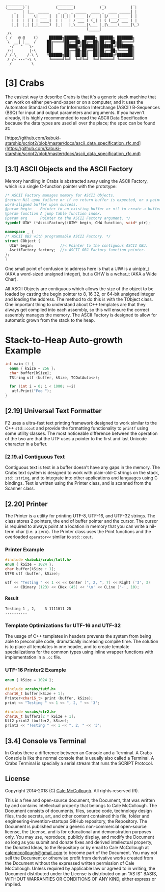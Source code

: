 ```
 _______ _              _______             _             _  
(_______) |            (_______)           (_)           | |
    _   | |__  _____    _  _  _ _____  ____ _  ____ _____| |
   | |  |  _ \| ___ |  | ||_|| (____ |/ _  | |/ ___|____ | |
   | |  | | | | ____|  | |   | / ___ ( (_| | ( (___/ ___ | |
   |_|  |_| |_|_____)  |_|   |_\_____|\___ |_|\____)_____|\_)
                                     (_____|                                
 /\
( /   @ @    ()     ██████╗██████╗  █████╗ ██████╗ ███████╗
 \  __| |__  /     ██╔════╝██╔══██╗██╔══██╗██╔══██╗██╔════╝
  -/   "   \-      ██║     ██████╔╝███████║██████╔╝███████╗
 /-|       |-\     ██║     ██╔══██╗██╔══██║██╔══██╗╚════██║
/ /-\     /-\ \    ╚██████╗██║  ██║██║  ██║██████╔╝███████║
 / /-`---'-\ \      ╚═════╝╚═╝  ╚═╝╚═╝  ╚═╝╚═════╝ ╚══════╝
  /         \     
```

# [3] Crabs

The easiest way to describe Crabs is that it's a generic stack machine that can work on either pen-and-paper or on a computer, and it uses the Automaton Standard Code for Information Interchange (ASCII) B-Sequences (BSQ) for input and output parameters and arguments. If you haven't already, it is highly recommended to read the ASCII Data Specification because the data types are used all over the place; the spec can be found at:

[https://github.com/kabuki-starship/script2/blob/master/docs/ascii_data_specification_rfc.md](https://github.com/kabuki-starship/script2/blob/master/docs/ascii_data_specification_rfc.md)

## [3.1] ASCII Objects and the ASCII Factory

Memory handling in Crabs is abstracted away using the ASCII Factory, which is a single C-function pointer with the prototype:

```C++
/* ASCII Factory manages memory for ASCII Objects.
@return Nil upon failure or if no return buffer is expected, or a pointer to a
word-aligned buffer upon success.
@param begin    Pointer to an existing buffer or nil to create a buffer.
@param function A jump table function index.
@param arg      Pointer to the ASCII Factory argument. */
typedef UIW* (*AsciiFactory)(UIW* begin, CHW function, void* ptr);

namespace _ {
/* ASCII OBJ with programmable ASCII Factory. */
struct CObject {
  UIW* begin;            //< Pointer to the contiguous ASCII OBJ.
  AsciiFactory factory;  //< ASCII OBJ Factory function pointer.
};
}
```

One small point of confusion to address here is that a UIW is a uintptr_t (AKA a word-sized unsigned integer), but a CHW is a wchar_t (AKA a Wide Char).

All ASCII Objects are contiguous which allows the size of the object to be loaded by casting the begin pointer to 8, 16 32, or 64-bit unsigned integer and loading the address. The method to do this is with the TObject class. One important thing to understand about C++ templates are that they always get complied into each assembly, so this will ensure the correct assembly manages the memory. The ASCII Factory is designed to allow for automatic grown from the stack to the heap.

# Stack-to-Heap Auto-growth Example

```C++
int main () {
  enum { kSize = 256 };
  char buffer[kSize];
  TString utf (buffer, kSize, TCOutAuto<>);

  for (int i = 0; i < 1000; ++i)
   utf.Print("Foo ");
}
```

## [2.19] Universal Text Formatter

F2 uses a ultra-fast text printing framework designed to work similar to the C++ `std::cout` and provide the formatting functionality to `printf` using some utility classes. The most noticeable difference between the operation of the two are that the UTF uses a pointer to the first and last Unicode character in a buffer.

### [2.19.a] Contiguous Text

Contiguous text is text in a buffer doesn't have any gaps in the memory. The Crabs text system is designed to work with plain-old-C strings on the stack, `std::string`, and to integrate into other applications and languages using C bindings. Text is written using the Printer class, and is scanned from the Scanner class.

## [2.20] Printer

The Printer is a utility for printing UTF-8, UTF-16, and UTF-32 strings. The class stores 2 pointers, the end of buffer pointer and the cursor. The cursor is required to always point at a location in memory that you can write a nil-term char (i.e. a zero). The Printer class uses the Print functions and the overloaded `operator<<` similar to `std::cout`.

### Printer Example

```C++
#include <kabuki/crabs/tutf.h>
enum { kSize = 1024 };
char buffer[kSize + 1];
UTF8 utf (buffer, kSize);

utf << "Testing " << 1 << << Center (", 2, ", 7) << Right ('3', 3)
    << CBinary (123) << CHex (45) << '\n' << CLine ('-', 10);
```

#### Result

```
Testing 1 , 2,    3 1111011 2D
----------
```

### Template Optimizations for UTF-16 and UTF-32

The usage of C++ templates in headers prevents the system from being able to precompile code, dramatically increasing compile time. The solution is to place all templates in one header, and to create template specializations for the common types using inline wrapper functions with implementation in a `.cc` file.

### UTF-16 Printer2 Example

```C++
enum { kSize = 1024 };

#include <crabs/tutf.h>
char16_t buffer[kSize + 1];
Printer<char16_t> print (buffer, kSize);
print << "Testing " << 1 << ", 2, " << '3';

#include <crabs/str2.h>
char16_t buffer2[2 * kSize + 1];
Utf2 print2 (buffer2, kSize);
print2 << "Testing " << 1 << ", 2, " << '3';
```

## [3.4] Console vs Terminal

In Crabs there a difference between an Console and a Terminal. A Crabs Console is like the normal console that is usually also called a Terminal. A Crabs Terminal is specially a serial stream that runs the SCRIPT Protocol.

## License

Copyright 2014-2018 (C) [Cale McCollough](https://calemccollough.github.io). All rights reserved (R).

This is a free and open-source document, the Document, that was written by and contains intellectual property that belongs to Cale McCollough. The Document consists of documents, files, source code, technology design files, trade secrets, art, and other content contained this file, folder and engineering-invention-startups GitHub repository, the Repository. The Document is published under a generic non-commercial open-source license, the License, and is for educational and demonstration purposes only. You may use, reproduce, publicly display, and modify the Document so long as you submit and donate fixes and derived intellectual property, the Donated Ideas, to the Repository or by email to Cale McCollough at [calemccollough@gmail.com](mailto:calemccollough@gmail.com) to become part of the Document. You may not sell the Document or otherwise profit from derivative works created from the Document without the expressed written permission of Cale McCollough. Unless required by applicable law or agreed to in writing, the Document distributed under the License is distributed on an "AS IS" BASIS, WITHOUT WARRANTIES OR CONDITIONS OF ANY KIND, either express or implied.

